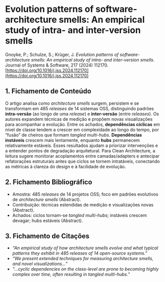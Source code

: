 # Evolution patterns of software-architecture smells: An empirical study of intra- and inter-version smells

Gnoyke, P.; Schulze, S.; Krüger, J. *Evolution patterns of software-architecture smells: An empirical study of intra- and inter-version smells*. Journal of Systems & Software, 217 (2024) 112170. [https://doi.org/10.1016/j.jss.2024.112170](https://doi.org/10.1016/j.jss.2024.112170)

## 1. Fichamento de Conteúdo

O artigo analisa como *architecture smells* surgem, persistem e se transformam em 485 *releases* de 14 sistemas OSS, distinguindo padrões **intra-versão** (ao longo de uma *release*) e **inter-versão** (entre *releases*). Os autores expandem técnicas de medição e propõem novas visualizações para acompanhar a evolução. Entre os achados, **dependências cíclicas** em nível de classe tendem a crescer em complexidade ao longo do tempo, por “fusão” de cheiros que formam *tangled multi-hubs*. **Dependências instáveis** crescem mais lentamente, enquanto **hubs** permanecem relativamente estáveis. Esses resultados ajudam a priorizar intervenções e a entender pontos de degradação arquitetural. Para Clean Architecture, a leitura sugere monitorar acoplamentos entre camadas/adapters e antecipar refatorações estruturais antes que ciclos se tornem intratáveis, conectando as métricas à clareza do design e à facilidade de evolução.

## 2. Fichamento Bibliográfico

* Amostra: 485 *releases* de 14 projetos OSS; foco em padrões evolutivos de *architecture smells* (Abstract).
* Contribuição: técnicas estendidas de medição e visualizações novas (Abstract).
* Achados: ciclos tornam-se *tangled multi-hubs*; instáveis crescem devagar; hubs estáveis (Abstract).

## 3. Fichamento de Citações

* _“An empirical study of how architecture smells evolve and what typical patterns they exhibit in 485 releases of 14 open-source systems.”_
* _“We present extended techniques for measuring architecture smells, and novel visualizations…”_
* _“…cyclic dependencies on the class-level are prone to becoming highly complex over time, often resulting in tangled multi-hubs.”_
